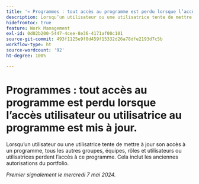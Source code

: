 ```yaml
---
title: '« Programmes : tout accès au programme est perdu lorsque l’accès de l’utilisateur ou l’utilisatrice au programme est mis à jour. »'
description: Lorsqu’un utilisateur ou une utilisatrice tente de mettre à jour son accès à un programme, tous les autres groupes, équipes, rôles et utilisateurs ou utilisatrices perdent l’accès à ce programme. Cela inclut les anciennes autorisations du portfolio.
hidefromtoc: true
feature: Work Management
exl-id: 0d02b200-5447-4cee-8e36-4171af00c101
source-git-commit: 493f1125e9f0d459f15332d26a78dfe2193d7c5b
workflow-type: ht
source-wordcount: '92'
ht-degree: 100%

---
```


# Programmes : tout accès au programme est perdu lorsque l’accès utilisateur ou utilisatrice au programme est mis à jour.

Lorsqu’un utilisateur ou une utilisatrice tente de mettre à jour son accès à un programme, tous les autres groupes, équipes, rôles et utilisateurs ou utilisatrices perdent l’accès à ce programme. Cela inclut les anciennes autorisations du portfolio.

_Premier signalement le mercredi 7 mai 2024._
